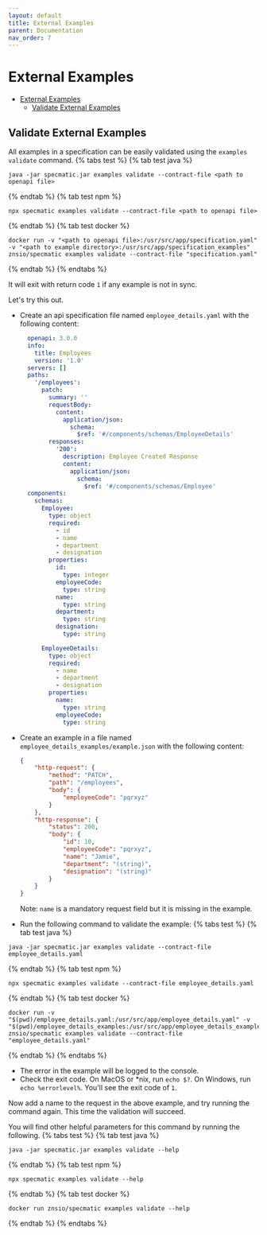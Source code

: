 ```yaml
---
layout: default
title: External Examples
parent: Documentation
nav_order: 7
---
```


External Examples
=================

- [External Examples](#external-examples)
  - [Validate External Examples](#validate-external-examples)

## Validate External Examples
All examples in a specification can be easily validated using the `examples validate` command.
{% tabs test %}
{% tab test java %}
```shell
java -jar specmatic.jar examples validate --contract-file <path to openapi file>
```
{% endtab %}
{% tab test npm %}
```shell
npx specmatic examples validate --contract-file <path to openapi file>
```
{% endtab %}
{% tab test docker %}
```shell
docker run -v "<path to openapi file>:/usr/src/app/specification.yaml" -v "<path to example directory>:/usr/src/app/specification_examples" znsio/specmatic examples validate --contract-file "specification.yaml"
```
{% endtab %}
{% endtabs %}

It will exit with return code `1` if any example is not in sync.

Let's try this out.

- Create an api specification file named `employee_details.yaml` with the following content:

  ```yaml
    openapi: 3.0.0
    info:
      title: Employees
      version: '1.0'
    servers: []
    paths:
      '/employees':
        patch:
          summary: ''
          requestBody:
            content:
              application/json:
                schema:
                  $ref: '#/components/schemas/EmployeeDetails'
          responses:
            '200':
              description: Employee Created Response
              content:
                application/json:
                  schema:
                    $ref: '#/components/schemas/Employee'
    components:
      schemas:
        Employee:
          type: object
          required:
            - id
            - name
            - department
            - designation
          properties:
            id:
              type: integer
            employeeCode:
              type: string
            name:
              type: string
            department:
              type: string
            designation:
              type: string

        EmployeeDetails:
          type: object
          required:
            - name
            - department
            - designation
          properties:
            name:
              type: string
            employeeCode:
              type: string
  ```

- Create an example in a file named `employee_details_examples/example.json` with the following content:

  ```json
  {
      "http-request": {
          "method": "PATCH",
          "path": "/employees",
          "body": {
              "employeeCode": "pqrxyz"
          }
      },
      "http-response": {
          "status": 200,
          "body": {
              "id": 10,
              "employeeCode": "pqrxyz",
              "name": "Jamie",
              "department": "(string)",
              "designation": "(string)"
          }
      }
  }
  ```

  Note: `name` is a mandatory request field but it is missing in the example.

- Run the following command to validate the example:
{% tabs test %}
{% tab test java %}
```shell
java -jar specmatic.jar examples validate --contract-file employee_details.yaml
```
{% endtab %}
{% tab test npm %}
```shell
npx specmatic examples validate --contract-file employee_details.yaml
```
{% endtab %}
{% tab test docker %}
```shell
docker run -v "$(pwd)/employee_details.yaml:/usr/src/app/employee_details.yaml" -v "$(pwd)/employee_details_examples:/usr/src/app/employee_details_examples" znsio/specmatic examples validate --contract-file "employee_details.yaml"
```
{% endtab %}
{% endtabs %}
  - The error in the example will be logged to the console.
- Check the exit code. On MacOS or *nix, run `echo $?`. On Windows, run `echo %errorlevel%`. You'll see the exit code of `1`.

Now add a name to the request in the above example, and try running the command again. This time the validation will succeed.

You will find other helpful parameters for this command by running the following.
{% tabs test %}
{% tab test java %}
```shell
java -jar specmatic.jar examples validate --help
```
{% endtab %}
{% tab test npm %}
```shell
npx specmatic examples validate --help
```
{% endtab %}
{% tab test docker %}
```shell
docker run znsio/specmatic examples validate --help
```
{% endtab %}
{% endtabs %}
